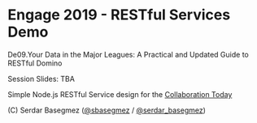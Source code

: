 Engage 2019 - RESTful Services Demo
===================================

De09.Your Data in the Major Leagues: A Practical and Updated Guide to RESTful Domino 

Session Slides: TBA

Simple Node.js RESTful Service design for the [Collaboration Today](https://collaborationtoday.info)

(C) Serdar Basegmez ([@sbasegmez](https://twitter.com/sbasegmez) / [@serdar_basegmez](https://twitter.com/serdar_basegmez))

